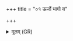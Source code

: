 +++
title = "०१ ऊर्जो भागो य"

+++
<details><summary>मूलम् (GR)</summary>

ऊर्जो भागो य इदं यजानाम्  
अश्मान्नानाम् अधिपतिर् बभूव ।  
तम् अर्चत विश्वमित्रा हविर्भिः  
स नो यमः प्रतरं जीवसे धात् ॥
</details>